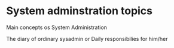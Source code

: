 # System adminstration topics

Main concepts os System Administration

The diary of ordinary sysadmin or Daily responsibilies for him/her
